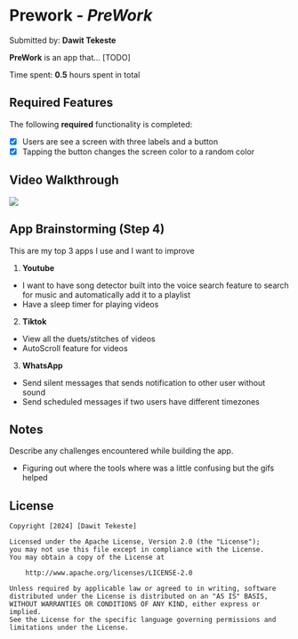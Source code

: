 # Prework - *PreWork*

Submitted by: **Dawit Tekeste**

**PreWork** is an app that... [TODO] 

Time spent: **0.5** hours spent in total

## Required Features

The following **required** functionality is completed:

- [X] Users are see a screen with three labels and a button
- [X] Tapping the button changes the screen color to a random color
 
## Video Walkthrough

<div>
    <a href="https://www.loom.com/share/11d97009e87f48068c5e7c018702ac69">
      <img style="max-width:300px;" src="https://cdn.loom.com/sessions/thumbnails/11d97009e87f48068c5e7c018702ac69-with-play.gif">
    </a>
  </div>

## App Brainstorming (Step 4)

This are my top 3 apps I use and I want to improve
1. **Youtube**
* I want to have song detector built into the voice search feature to search for music and automatically add it to a playlist
* Have a sleep timer for playing videos

2. **Tiktok**
* View all the duets/stitches of videos
* AutoScroll feature for videos

3. **WhatsApp**
* Send silent messages that sends notification to other user without sound
* Send scheduled messages if two users have different timezones

## Notes

Describe any challenges encountered while building the app.

* Figuring out where the tools where was a little confusing but the gifs helped

## License

    Copyright [2024] [Dawit Tekeste]

    Licensed under the Apache License, Version 2.0 (the "License");
    you may not use this file except in compliance with the License.
    You may obtain a copy of the License at

        http://www.apache.org/licenses/LICENSE-2.0

    Unless required by applicable law or agreed to in writing, software
    distributed under the License is distributed on an "AS IS" BASIS,
    WITHOUT WARRANTIES OR CONDITIONS OF ANY KIND, either express or implied.
    See the License for the specific language governing permissions and
    limitations under the License.